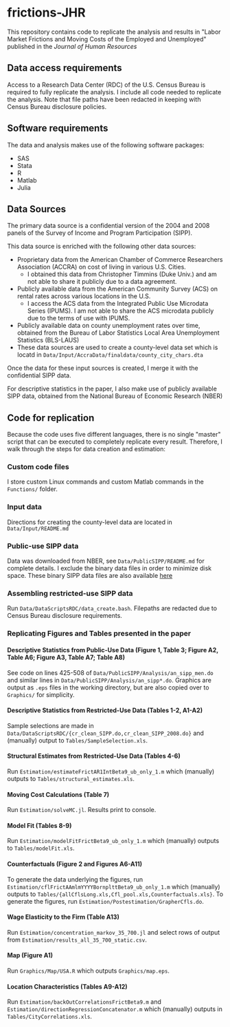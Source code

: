 # frictions-JHR

This repository contains code to replicate the analysis and results in "Labor Market Frictions and Moving Costs of the Employed and Unemployed" published in the *Journal of Human Resources*

## Data access requirements
Access to a Research Data Center (RDC) of the U.S. Census Bureau is required to fully replicate the analysis. I include all code needed to replicate the analysis. Note that file paths have been redacted in keeping with Census Bureau disclosure policies.

## Software requirements
The data and analysis makes use of the following software packages:

- SAS
- Stata
- R
- Matlab
- Julia

## Data Sources
The primary data source is a confidential version of the 2004 and 2008 panels of the Survey of Income and Program Participation (SIPP).

This data source is enriched with the following other data sources:

- Proprietary data from the American Chamber of Commerce Researchers Association (ACCRA) on cost of living in various U.S. Cities. 
    * I obtained this data from Christopher Timmins (Duke Univ.) and am not able to share it publicly due to a data agreement.
- Publicly available data from the American Community Survey (ACS) on rental rates across various locations in the U.S.
    * I access the ACS data from the Integrated Public Use Microdata Series (IPUMS). I am not able to share the ACS microdata publicly due to the terms of use with IPUMS.
- Publicly available data on county unemployment rates over time, obtained from the Bureau of Labor Statistics Local Area Unemployment Statistics (BLS-LAUS)
- These data sources are used to create a county-level data set which is locatd in `Data/Input/AccraData/finaldata/county_city_chars.dta`

Once the data for these input sources is created, I merge it with the confidential SIPP data.

For descriptive statistics in the paper, I also make use of publicly available SIPP data, obtained from the National Bureau of Economic Research (NBER)

## Code for replication
Because the code uses five different languages, there is no single "master" script that can be executed to completely replicate every result. Therefore, I walk through the steps for data creation and estimation:

### Custom code files
I store custom Linux commands and custom Matlab commands in the `Functions/` folder.

### Input data
Directions for creating the county-level data are located in `Data/Input/README.md`

### Public-use SIPP data
Data was downloaded from NBER, see `Data/PublicSIPP/README.md` for complete details. I exclude the binary data files in order to minimize disk space. These binary SIPP data files are also available [here](https://github.com/tyleransom/EER_CWP/tree/master/)

### Assembling restricted-use SIPP data
Run `Data/DataScriptsRDC/data_create.bash`. Filepaths are redacted due to Census Bureau disclosure requirements.

### Replicating Figures and Tables presented in the paper
#### Descriptive Statistics from Public-Use Data (Figure 1, Table 3; Figure A2, Table A6; Figure A3, Table A7; Table A8)
See code on lines 425-508 of `Data/PublicSIPP/Analysis/an_sipp_men.do` and similar lines in `Data/PublicSIPP/Analysis/an_sipp*.do`. Graphics are output as `.eps` files in the working directory, but are also copied over to `Graphics/` for simplicity.

#### Descriptive Statistics from Restricted-Use Data (Tables 1-2, A1-A2)
Sample selections are made in `Data/DataScriptsRDC/{cr_clean_SIPP.do,cr_clean_SIPP_2008.do}` and (manually) output to `Tables/SampleSelection.xls`.

#### Structural Estimates from Restricted-Use Data (Tables 4-6)
Run `Estimation/estimateFrictAR1IntBeta9_ub_only_1.m` which (manually) outputs to `Tables/structural_estimates.xls`.

#### Moving Cost Calculations (Table 7)
Run `Estimation/solveMC.jl`. Results print to console.

#### Model Fit (Tables 8-9)
Run `Estimation/modelFitFrictBeta9_ub_only_1.m` which (manually) outputs to `Tables/modelFit.xls`.

#### Counterfactuals (Figure 2 and Figures A6-A11)
To generate the data underlying the figures, run `Estimation/cflFrictAAmlmYYYYBornplttBeta9_ub_only_1.m` which (manually) outputs to `Tables/{allCflsLong.xls,Cfl_pool.xls,Counterfactuals.xls}`. To generate the figures, run `Estimation/Postestimation/GrapherCfls.do`.

#### Wage Elasticity to the Firm (Table A13)
Run `Estimation/concentration_markov_35_700.jl` and select rows of output from `Estimation/results_all_35_700_static.csv`.

#### Map (Figure A1)
Run `Graphics/Map/USA.R` which outputs `Graphics/map.eps`.

#### Location Characteristics (Tables A9-A12)
Run `Estimation/backOutCorrelationsFrictBeta9.m` and `Estimation/directionRegressionConcatenator.m` which (manually) outputs in `Tables/CityCorrelations.xls`.


